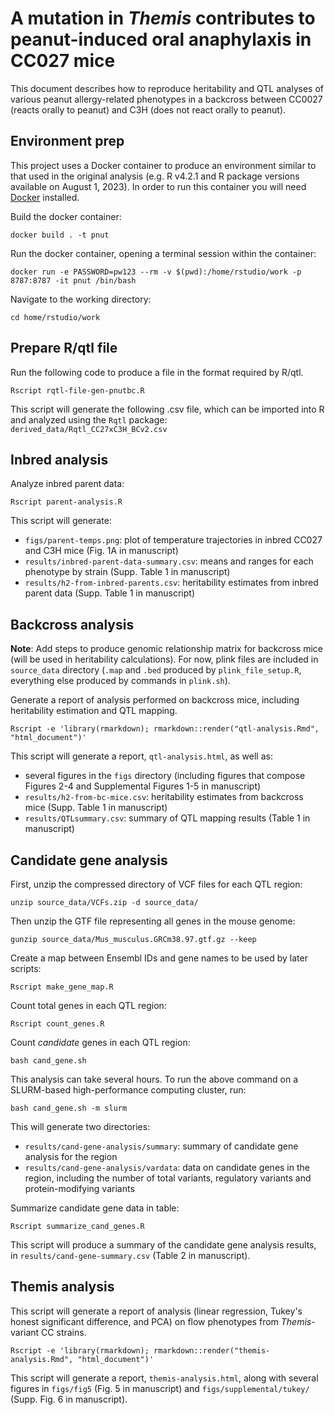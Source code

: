 # A mutation in *Themis* contributes to peanut-induced oral anaphylaxis in CC027 mice 

This document describes how to reproduce heritability and QTL analyses of various peanut allergy-related phenotypes in a backcross between CC0027 (reacts orally to peanut) and C3H (does not react orally to peanut). 

Environment prep
----------------

This project uses a Docker container to produce an environment similar to that used in the original analysis (e.g. R v4.2.1 and R package versions available on August 1, 2023). In order to run this container you will need [Docker](https://docs.docker.com/get-docker/) installed. 

Build the docker container:

```
docker build . -t pnut 
```

Run the docker container, opening a terminal session within the container:

```
docker run -e PASSWORD=pw123 --rm -v $(pwd):/home/rstudio/work -p 8787:8787 -it pnut /bin/bash
```

Navigate to the working directory: 

```
cd home/rstudio/work 
```

Prepare R/qtl file 
-----------------------

Run the following code to produce a file in the format required by R/qtl.

```
Rscript rqtl-file-gen-pnutbc.R
```
This script will generate the following .csv file, which can be imported into R and analyzed using the `Rqtl` package: `derived_data/Rqtl_CC27xC3H_BCv2.csv` 

Inbred analysis
-----------------------

Analyze inbred parent data:

```
Rscript parent-analysis.R
```

This script will generate:
* `figs/parent-temps.png`: plot of temperature trajectories in inbred CC027 and C3H mice (Fig. 1A in manuscript) 
* `results/inbred-parent-data-summary.csv`: means and ranges for each phenotype by strain (Supp. Table 1 in manuscript)
* `results/h2-from-inbred-parents.csv`: heritability estimates from inbred parent data (Supp. Table 1 in manuscript)

Backcross analysis 
-----------------------

**Note**: Add steps to produce genomic relationship matrix for backcross mice (will be used in heritability calculations). For now, plink files are included in `source_data` directory (`.map` and `.bed` produced by `plink_file_setup.R`, everything else produced by commands in `plink.sh`).

Generate a report of analysis performed on backcross mice, including heritability estimation and QTL mapping. 

```
Rscript -e 'library(rmarkdown); rmarkdown::render("qtl-analysis.Rmd", "html_document")'
```

This script will generate a report, `qtl-analysis.html`, as well as:
* several figures in the `figs` directory (including figures that compose Figures 2-4 and Supplemental Figures 1-5 in manuscript)
* `results/h2-from-bc-mice.csv`: heritability estimates from backcross mice (Supp. Table 1 in manuscript)
* `results/QTLsummary.csv`: summary of QTL mapping results (Table 1 in manuscript)


Candidate gene analysis
-----------------------

First, unzip the compressed directory of VCF files for each QTL region:

```
unzip source_data/VCFs.zip -d source_data/
```

Then unzip the GTF file representing all genes in the mouse genome:

```
gunzip source_data/Mus_musculus.GRCm38.97.gtf.gz --keep
```

Create a map between Ensembl IDs and gene names to be used by later scripts:

```
Rscript make_gene_map.R
```

Count total genes in each QTL region:

```
Rscript count_genes.R
```

Count *candidate* genes in each QTL region:  

```
bash cand_gene.sh
```

This analysis can take several hours. To run the above command on a SLURM-based high-performance computing cluster, run:

```
bash cand_gene.sh -m slurm 
```

This will generate two directories:
* `results/cand-gene-analysis/summary`: summary of candidate gene analysis for the region 
* `results/cand-gene-analysis/vardata`: data on candidate genes in the region, including the number of total variants, regulatory variants and protein-modifying variants 

Summarize candidate gene data in table:  

```
Rscript summarize_cand_genes.R
```

This script will produce a summary of the candidate gene analysis results, in `results/cand-gene-summary.csv` (Table 2 in manuscript). 


Themis analysis
-----------------------

This script will generate a report of analysis (linear regression, Tukey's honest significant difference, and PCA) on flow phenotypes from *Themis*-variant CC strains. 

```
Rscript -e 'library(rmarkdown); rmarkdown::render("themis-analysis.Rmd", "html_document")'
```

This script will generate a report, `themis-analysis.html`, along with several figures in `figs/fig5` (Fig. 5 in manuscript) and `figs/supplemental/tukey/` (Supp. Fig. 6 in manuscript).
